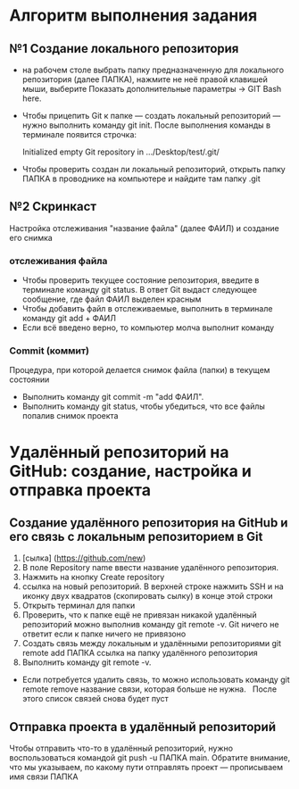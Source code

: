 # Алгоритм выполнения задания
## №1 Создание локального репозитория

- на рабочем столе выбрать папку предназначенную для локального репозитория (далее ПАПКА), нажмите не неё правой клавишей мыши, выберите Показать дополнительные параметры → GIT Bash here.
- Чтобы прицепить Git к папке — создать локальный репозиторий — нужно выполнить команду git init. После выполнения команды в терминале появится строчка:

  Initialized empty Git repository in .../Desktop/test/.git/

- Чтобы проверить создан ли локальный репозиторий, открыть папку ПАПКА в проводнике на компьютере и найдите там папку .git

## №2 Скринкаст 

  Настройка отслеживания "название файла" (далее ФАИЛ) и создание его снимка
### отслеживания файла
- Чтобы проверить текущее состояние репозитория, введите в терминале команду git status. 
В ответ Git выдаст следующее сообщение, где файл ФАИЛ выделен красным
- Чтобы добавить файл в отслеживаемые, выполнить в терминале команду
git add + ФАИЛ
- Если всё введено верно, то компьютер молча выполнит команду
### Commit (коммит) 
Процедура, при которой делается снимок файла (папки) в текущем состоянии 
- Выполнить команду git commit -m "add ФАИЛ". 
- Выполнить команду git status, чтобы убедиться, что все файлы попалив снимок проекта


# Удалённый репозиторий на GitHub: создание, настройка и отправка проекта

## Создание удалённого репозитория на GitHub и его связь с локальным репозиторием в Git
1. [сылка] (https://github.com/new) 
2. В поле Repository name ввести название удалённого репозитория. 
3. Нажмить на кнопку Create repository
4. ссылка на новый репозиторий. В верхней строке нажмить SSH и на иконку двух квадратов (скопировать сылку) в конце этой строки
5. Открыть терминал для папки
6. Проверить, что к папке ещё не привязан никакой удалённый репозиторий можно
выполнив команду git remote -v. Git ничего не ответит если к папке ничего не привязоно 
7. Создать связь между локальным и удалёнными репозиториями 
git remote add ПАПКА ссылка на папку удалённого репозитория
1. Выполнить команду git remote -v. 
- Если потребуется удалить связь, то можно использовать команду 
git remote remove название связи, которая больше не нужна.  
После этого список связей снова будет пуст

## Отправка проекта в удалённый репозиторий
Чтобы отправить что-то в удалённый репозиторий, нужно воспользоваться командой
git push -u ПАПКА main. Обратите внимание, что мы указываем, по какому пути отправлять
проект — прописываем имя связи ПАПКА